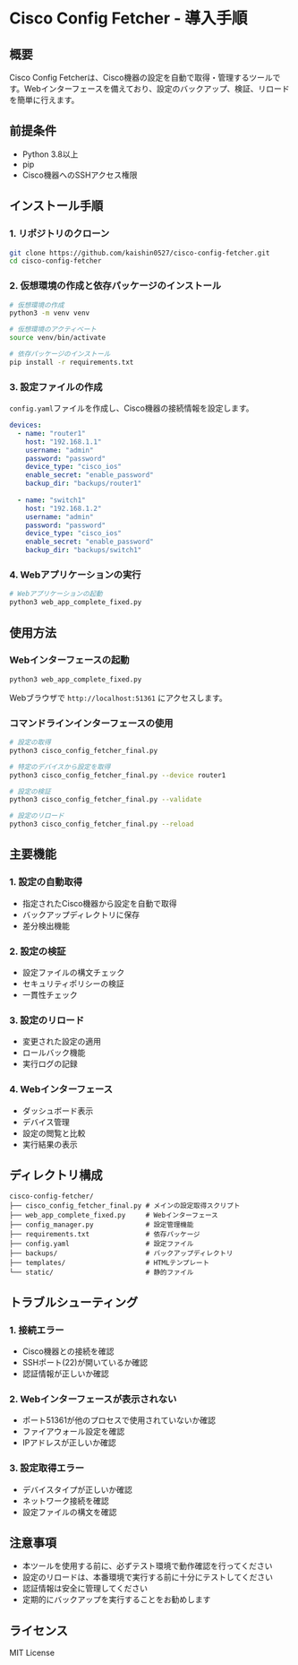 
# Cisco Config Fetcher - 導入手順

## 概要
Cisco Config Fetcherは、Cisco機器の設定を自動で取得・管理するツールです。Webインターフェースを備えており、設定のバックアップ、検証、リロードを簡単に行えます。

## 前提条件
- Python 3.8以上
- pip
- Cisco機器へのSSHアクセス権限

## インストール手順

### 1. リポジトリのクローン
```bash
git clone https://github.com/kaishin0527/cisco-config-fetcher.git
cd cisco-config-fetcher
```

### 2. 仮想環境の作成と依存パッケージのインストール
```bash
# 仮想環境の作成
python3 -m venv venv

# 仮想環境のアクティベート
source venv/bin/activate

# 依存パッケージのインストール
pip install -r requirements.txt
```

### 3. 設定ファイルの作成
`config.yaml`ファイルを作成し、Cisco機器の接続情報を設定します。

```yaml
devices:
  - name: "router1"
    host: "192.168.1.1"
    username: "admin"
    password: "password"
    device_type: "cisco_ios"
    enable_secret: "enable_password"
    backup_dir: "backups/router1"
    
  - name: "switch1"
    host: "192.168.1.2"
    username: "admin"
    password: "password"
    device_type: "cisco_ios"
    enable_secret: "enable_password"
    backup_dir: "backups/switch1"
```

### 4. Webアプリケーションの実行
```bash
# Webアプリケーションの起動
python3 web_app_complete_fixed.py
```

## 使用方法

### Webインターフェースの起動
```bash
python3 web_app_complete_fixed.py
```

Webブラウザで `http://localhost:51361` にアクセスします。

### コマンドラインインターフェースの使用
```bash
# 設定の取得
python3 cisco_config_fetcher_final.py

# 特定のデバイスから設定を取得
python3 cisco_config_fetcher_final.py --device router1

# 設定の検証
python3 cisco_config_fetcher_final.py --validate

# 設定のリロード
python3 cisco_config_fetcher_final.py --reload
```

## 主要機能

### 1. 設定の自動取得
- 指定されたCisco機器から設定を自動で取得
- バックアップディレクトリに保存
- 差分検出機能

### 2. 設定の検証
- 設定ファイルの構文チェック
- セキュリティポリシーの検証
- 一貫性チェック

### 3. 設定のリロード
- 変更された設定の適用
- ロールバック機能
- 実行ログの記録

### 4. Webインターフェース
- ダッシュボード表示
- デバイス管理
- 設定の閲覧と比較
- 実行結果の表示

## ディレクトリ構成
```
cisco-config-fetcher/
├── cisco_config_fetcher_final.py # メインの設定取得スクリプト
├── web_app_complete_fixed.py     # Webインターフェース
├── config_manager.py             # 設定管理機能
├── requirements.txt              # 依存パッケージ
├── config.yaml                   # 設定ファイル
├── backups/                      # バックアップディレクトリ
├── templates/                    # HTMLテンプレート
└── static/                       # 静的ファイル
```

## トラブルシューティング

### 1. 接続エラー
- Cisco機器との接続を確認
- SSHポート(22)が開いているか確認
- 認証情報が正しいか確認

### 2. Webインターフェースが表示されない
- ポート51361が他のプロセスで使用されていないか確認
- ファイアウォール設定を確認
- IPアドレスが正しいか確認

### 3. 設定取得エラー
- デバイスタイプが正しいか確認
- ネットワーク接続を確認
- 設定ファイルの構文を確認

## 注意事項
- 本ツールを使用する前に、必ずテスト環境で動作確認を行ってください
- 設定のリロードは、本番環境で実行する前に十分にテストしてください
- 認証情報は安全に管理してください
- 定期的にバックアップを実行することをお勧めします

## ライセンス
MIT License
